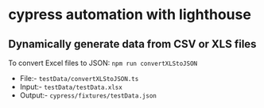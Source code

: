 # cypress automation with lighthouse

## Dynamically generate data from CSV or XLS files

To convert Excel files to JSON: `npm run convertXLStoJSON`

- File:- `testData/convertXLStoJSON.ts`
- Input:- `testData/testData.xlsx`
- Output:- `cypress/fixtures/testData.json`

